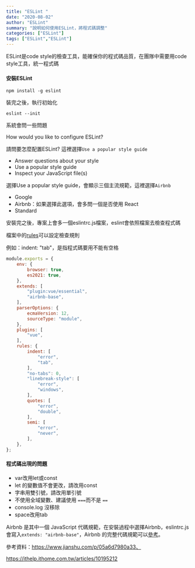 ```yaml
---
title: "ESLint "
date: "2020-08-02"
author: "ESLint"
summary: "說明如何使用ESLint，將程式碼調整"
categories: ["ESLint"]
tags: ["ESLint","ESLint"]
---
```


ESLint是code style的檢查工具，能確保你的程式碼品質，在團隊中需要用code style工具，統一程式碼

#### 安裝ESLint

```
npm install -g eslint
```

裝完之後，執行初始化

```
eslint --init
```

系統會問一些問題

How would you like to configure ESLint?

請問要怎麼配置ESLint? 這裡選擇`Use a popular style guide`

- Answer questions about your style
- Use a popular style guide
- Inspect your JavaScript file(s)

選擇Use a popular style guide，會顯示三個主流規範，這裡選擇`Airbnb`

- Google
- Airbnb：如果選擇此選項，會多問一個是否使用 React
- Standard

安裝完之後，專案上會多一個eslintrc.js檔案，eslint會依照檔案去檢查程式碼

檔案中的[rules](https://eslint.org/docs/rules/)可以設定檢查規則

例如：indent: "tab"，是指程式碼要用不能有空格

```javascript
module.exports = {
	env: {
		browser: true,
		es2021: true,
	},
	extends: [
		"plugin:vue/essential",
		"airbnb-base",
	],
	parserOptions: {
		ecmaVersion: 12,
		sourceType: "module",
	},
	plugins: [
		"vue",
	],
	rules: {
		indent: [
			"error",
			"tab",
		],
		"no-tabs": 0,
		"linebreak-style": [
			"error",
			"windows",
		],
		quotes: [
			"error",
			"double",
		],
		semi: [
			"error",
			"never",
		],
	},
};

```

#### 程式碼出現的問題

- var改用let或const
- let 的變數值不會更改，請改用const
- 字串用雙引號，請改用單引號
- 不使用全域變數、建議使用 `===`而不是 `==`
- console.log 沒移除
- space改用tab

Airbnb 是其中一個 JavaScript 代碼規範，在安裝過程中選擇Airbnb，eslintrc.js會寫入`extends: "airbnb-base"`，Airbnb 的完整代碼規範可以[參考](https://github.com/airbnb/javascript)。



參考資料：https://www.jianshu.com/p/05a6d7980a33、

https://ithelp.ithome.com.tw/articles/10195212